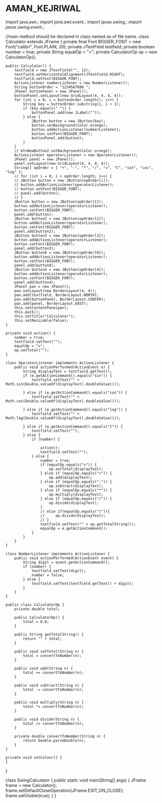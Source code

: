 # AMAN_KEJRIWAL
import java.awt.*;
import java.awt.event.*;
import javax.swing.*;
import javax.swing.event.*;

//main method should be declared in class named as of file name.
class Calculator extends JFrame {
    private final Font BIGGER_FONT = new Font("calibri", Font.PLAIN, 20);
    private JTextField textfield;
    private boolean number = true;
    private String equalOp = "=";
    private CalculatorOp op = new CalculatorOp();

    public Calculator() {
        textfield = new JTextField("", 12);
        textfield.setHorizontalAlignment(JTextField.RIGHT);
        textfield.setFont(BIGGER_FONT);
        ActionListener numberListener = new NumberListener();
        String buttonOrder = "1234567890 ";
        JPanel buttonPanel = new JPanel();
        buttonPanel.setLayout(new GridLayout(4, 4, 4, 4));
        for (int i = 0; i < buttonOrder.length(); i++) {
            String key = buttonOrder.substring(i, i + 1);
            if (key.equals(" ")) {
                buttonPanel.add(new JLabel(""));
            } else {
                JButton button = new JButton(key);
                button.setBackground(Color.orange);
                button.addActionListener(numberListener);
                button.setFont(BIGGER_FONT);
                buttonPanel.add(button);
            }
        }
        // btnNewButton2.setBackground(Color.orange);
        ActionListener operatorListener = new OperatorListener();
        JPanel panel = new JPanel();
        panel.setLayout(new GridLayout(4, 4, 4, 4));
        String[] opOrder = { "+", "-", "*", "/", "=", "C", "sin", "cos", "log" };
        // for (int i = 0; i < opOrder.length; i++) {
        // JButton button = new JButton(opOrder[i]);
        // button.addActionListener(operatorListener);
        // button.setFont(BIGGER_FONT);
        // panel.add(button);
        // }
        JButton button = new JButton(opOrder[1]);
        button.addActionListener(operatorListener);
        button.setFont(BIGGER_FONT);
        panel.add(button);
        JButton button2 = new JButton(opOrder[2]);
        button.addActionListener(operatorListener);
        button.setFont(BIGGER_FONT);
        panel.add(button2);
        JButton button3 = new JButton(opOrder[3]);
        button.addActionListener(operatorListener);
        button.setFont(BIGGER_FONT);
        panel.add(button3);
        JButton button0 = new JButton(opOrder[0]);
        button.addActionListener(operatorListener);
        button.setFont(BIGGER_FONT);
        panel.add(button0);
        JButton button4 = new JButton(opOrder[4]);
        button.addActionListener(operatorListener);
        button.setFont(BIGGER_FONT);
        panel.add(button4);
        JPanel pan = new JPanel();
        pan.setLayout(new BorderLayout(4, 4));
        pan.add(textfield, BorderLayout.NORTH);
        pan.add(buttonPanel, BorderLayout.CENTER);
        pan.add(panel, BorderLayout.EAST);
        this.setContentPane(pan);
        this.pack();
        this.setTitle("Calculator");
        this.setResizable(false);
    }

    private void action() {
        number = true;
        textfield.setText("");
        equalOp = "=";
        op.setTotal("");
    }

    class OperatorListener implements ActionListener {
        public void actionPerformed(ActionEvent e) {
            String displayText = textfield.getText();
            if (e.getActionCommand().equals("sin")) {
                textfield.setText("" + Math.sin(Double.valueOf(displayText).doubleValue()));

            } else if (e.getActionCommand().equals("cos")) {
                textfield.setText("" + Math.cos(Double.valueOf(displayText).doubleValue()));

            } else if (e.getActionCommand().equals("log")) {
                textfield.setText("" + Math.log(Double.valueOf(displayText).doubleValue()));

            } else if (e.getActionCommand().equals("C")) {
                textfield.setText("");
            } else {
                if (number) {

                    action();
                    textfield.setText("");
                } else {
                    number = true;
                    if (equalOp.equals("=")) {
                        op.setTotal(displayText);
                    } else if (equalOp.equals("+")) {
                        op.add(displayText);
                    } else if (equalOp.equals("-")) {
                        op.subtract(displayText);
                    } else if (equalOp.equals("*")) {
                        op.multiply(displayText);
                    } else if (equalOp.equals("/")) {
                        op.divide(displayText);
                    }
                    // else if(equalOp.equals("(")){
                    //     op.divide(displayTest);
                    // }
                    textfield.setText("" + op.getTotalString());
                    equalOp = e.getActionCommand();
                }
            }
        }
    }

    class NumberListener implements ActionListener {
        public void actionPerformed(ActionEvent event) {
            String digit = event.getActionCommand();
            if (number) {
                textfield.setText(digit);
                number = false;
            } else {
                textfield.setText(textfield.getText() + digit);
            }
        }
    }

    public class CalculatorOp {
        private double total;

        public CalculatorOp() {
            total = 0.0;
        }

        public String getTotalString() {
            return "" + total;
        }

        public void setTotal(String n) {
            total = convertToNumber(n);
        }

        public void add(String n) {
            total += convertToNumber(n);
        }

        public void subtract(String n) {
            total -= convertToNumber(n);
        }

        public void multiply(String n) {
            total *= convertToNumber(n);
        }

        public void divide(String n) {
            total /= convertToNumber(n);
        }

        private double convertToNumber(String n) {
            return Double.parseDouble(n);
        }
    }

    private void setColour() {
    }
}

class SwingCalculator {
    public static void main(String[] args) {
        JFrame frame = new Calculator();
        frame.setDefaultCloseOperation(JFrame.EXIT_ON_CLOSE);
        frame.setVisible(true);
    }
}
